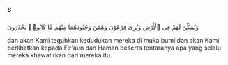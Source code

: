 ##### 6

<span class="ayah">وَنُمَكِّنَ لَهُمْ فِى ٱلْأَرْضِ وَنُرِىَ فِرْعَوْنَ وَهَٰمَٰنَ وَجُنُودَهُمَا مِنْهُم مَّا كَانُوا۟ يَحْذَرُونَ</span>

<span class="ayah_translation">dan akan Kami teguhkan kedudukan mereka di muka bumi dan akan Kami perlihatkan kepada Fir'aun dan Haman beserta tentaranya apa yang selalu mereka khawatirkan dari mereka itu.</span>
